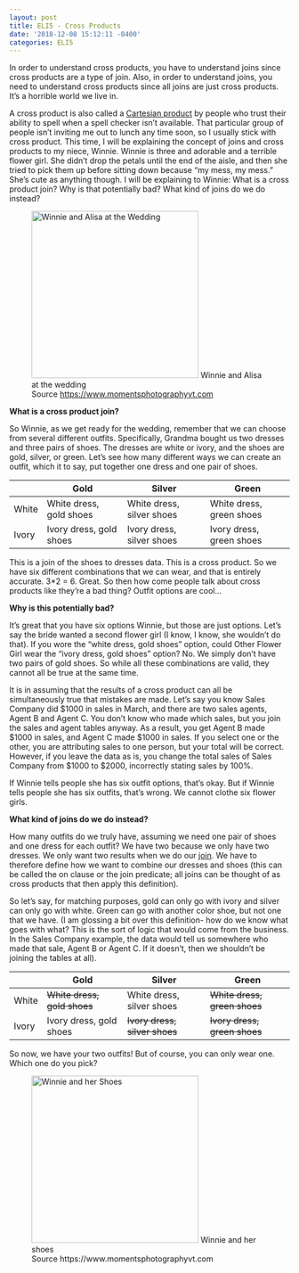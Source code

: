 ```yaml
---
layout: post
title: ELI5 - Cross Products
date: '2018-12-08 15:12:11 -0400'
categories: ELI5
---
```


In order to understand cross products, you have to understand joins since cross products are a type of join. Also, in order to understand joins, you need to understand cross products since all joins are just cross products. It’s a horrible world we live in.

A cross product is also called a [Cartesian product](https://en.wikipedia.org/wiki/Cartesian_product) by people who trust their ability to spell when a spell checker isn’t available. That particular group of people isn’t inviting me out to lunch any time soon, so I usually stick with cross product. This time, I will be explaining the concept of joins and cross products to my niece, Winnie. Winnie is three and adorable and a terrible flower girl. She didn’t drop the petals until the end of the aisle, and then she tried to pick them up before sitting down because “my mess, my mess.” She’s cute as anything though. I will be explaining to Winnie:
What is a cross product join?
Why is that potentially bad?
What kind of joins do we do instead?<br>
	<figure >
	<img src="https://github.com/alisaraa/alisaraa.github.io/blob/master/images/winnie_wedding.jpg?raw=true" alt="Winnie and Alisa at the Wedding" height="300">
Winnie and Alisa at the wedding <br>Source https://www.momentsphotographyvt.com
	</figure>

**What is a cross product join?**

So Winnie, as we get ready for the wedding, remember that we can choose from several different outfits. Specifically, Grandma bought us two dresses and three pairs of shoes. The dresses are white or ivory, and the shoes are gold, silver, or green. Let’s see how many different ways we can create an outfit, which it to say, put together one dress and one pair of shoes.

|     | Gold        | Silver           | Green  |
| --- | ------------- |-------------| -----|
| White | White dress, gold shoes     | White dress, silver shoes | White dress, green shoes |
| Ivory | Ivory dress, gold shoes      | Ivory dress, silver shoes | Ivory dress, green shoes |

This is a join of the shoes to dresses data. This is a cross product.  So we have six different combinations that we can wear, and that is entirely accurate. 3*2 = 6. Great. So then how come people talk about cross products like they’re a bad thing? Outfit options are cool…

**Why is this potentially bad?**

It’s great that you have six options Winnie, but those are just options. Let’s say the bride wanted a second flower girl (I know, I know, she wouldn’t do that). If you wore the “white dress, gold shoes” option, could Other Flower Girl wear the “ivory dress, gold shoes” option? No. We simply don’t have two pairs of gold shoes. So while all these combinations are valid, they cannot all be true at the same time. 

It is in assuming that the results of a cross product can all be simultaneously true that mistakes are made. Let’s say you know Sales Company did $1000 in sales in March, and there are two sales agents, Agent B and Agent C. You don’t know who made which sales, but you join the sales and agent tables anyway. As a result, you get Agent B made $1000 in sales, and Agent C made $1000 in sales. If you select one or the other, you are attributing sales to one person, but your total will be correct. However, if you leave the data as is, you change the total sales of Sales Company from $1000 to $2000, incorrectly stating sales by 100%.

If Winnie tells people she has six outfit options, that’s okay. But if Winnie tells people she has six outfits, that’s wrong. We cannot clothe six flower girls.

**What kind of joins do we do instead?**

How many outfits do we truly have, assuming we need one pair of shoes and one dress for each outfit? We have two because we only have two dresses. We only want two results when we do our [join](https://en.wikipedia.org/wiki/Join_(SQL)). We have to therefore define how we want to combine our dresses and shoes (this can be called the on clause or the join predicate; all joins can be thought of as cross products that then apply this definition).

So let’s say, for matching purposes, gold can only go with ivory and silver can only go with white. Green can go with another color shoe, but not one that we have. (I am glossing a bit over this definition- how do we know what goes with what? This is the sort of logic that would come from the business. In the Sales Company example, the data would tell us somewhere who made that sale, Agent B or Agent C. If it doesn’t, then we shouldn’t be joining the tables at all).

|     | Gold        | Silver           | Green  |
| --- | ------------- |-------------| -----|
| White | ~~White dress, gold shoes~~     | White dress, silver shoes | ~~White dress, green shoes~~ |
| Ivory | Ivory dress, gold shoes      | ~~Ivory dress, silver shoes~~ | ~~Ivory dress, green shoes~~ |

So now, we have your two outfits! But of course, you can only wear one. Which one do you pick?
<figure >
		<img src="https://github.com/alisaraa/alisaraa.github.io/blob/master/images/winnie_shoes.jpg?raw=true" alt="Winnie and her Shoes"  height="300">
Winnie and her shoes <br>Source https://www.momentsphotographyvt.com
	</figure>

